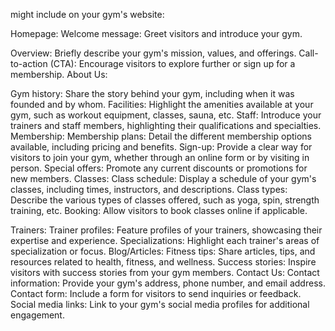 might include on your gym's website:

Homepage:
Welcome message: Greet visitors and introduce your gym.

Overview: Briefly describe your gym's mission, values, and offerings.
Call-to-action (CTA): Encourage visitors to explore further or sign up for a membership.
About Us:

Gym history: Share the story behind your gym, including when it was founded and by whom.
Facilities: Highlight the amenities available at your gym, such as workout equipment, classes, sauna, etc.
Staff: Introduce your trainers and staff members, highlighting their qualifications and specialties.
Membership:
Membership plans: Detail the different membership options available, including pricing and benefits.
Sign-up: Provide a clear way for visitors to join your gym, whether through an online form or by visiting in person.
Special offers: Promote any current discounts or promotions for new members.
Classes:
Class schedule: Display a schedule of your gym's classes, including times, instructors, and descriptions.
Class types: Describe the various types of classes offered, such as yoga, spin, strength training, etc.
Booking: Allow visitors to book classes online if applicable.

Trainers:
Trainer profiles: Feature profiles of your trainers, showcasing their expertise and experience.
Specializations: Highlight each trainer's areas of specialization or focus.
Blog/Articles:
Fitness tips: Share articles, tips, and resources related to health, fitness, and wellness.
Success stories: Inspire visitors with success stories from your gym members.
Contact Us:
Contact information: Provide your gym's address, phone number, and email address.
Contact form: Include a form for visitors to send inquiries or feedback.
Social media links: Link to your gym's social media profiles for additional engagement.
